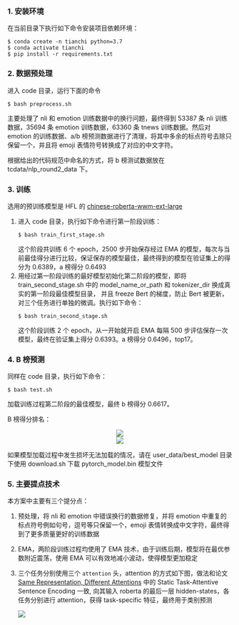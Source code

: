 ### 1. 安装环境
在当前目录下执行如下命令安装项目依赖环境：
```shell
$ conda create -n tianchi python=3.7
$ conda activate tianchi
$ pip install -r requirements.txt
```
### 2. 数据预处理
进入 code 目录，运行下面的命令
```shell
$ bash preprocess.sh
```
主要处理了 nli 和 emotion 训练数据中的换行问题，最终得到 53387 条 nli 训练数据，35694 条 emotion 训练数据，63360 条 tnews 训练数据。然后对 emotion 的训练数据、a/b 榜预测数据进行了清理，将其中多余的标点符号去除只保留一个，并且将 emoji 表情符号转换成了对应的中文字符。  

根据给出的代码规范中命名的方式，将 b 榜测试数据放在 tcdata/nlp_round2_data 下。

### 3. 训练
选用的预训练模型是 HFL 的 [chinese-roberta-wwm-ext-large](https://huggingface.co/hfl/chinese-roberta-wwm-ext-large)
1. 进入 code 目录，执行如下命令进行第一阶段训练：
    ```shell
    $ bash train_first_stage.sh
    ```
    这个阶段共训练 6 个 epoch，2500 步开始保存经过 EMA 的模型，每次与当前最佳得分进行比较，保证保存的模型最佳，最终得到的模型在验证集上的得分为 0.6389，a 榜得分 0.6493
2. 用经过第一阶段训练的最好模型初始化第二阶段的模型，即将 train_second_stage.sh 中的 model_name_or_path 和 tokenizer_dir 换成真实的第一阶段最佳模型目录， 并且 freeze Bert 的梯度，防止 Bert 被更新，对三个任务进行单独的微调。执行如下命令：
    ```shell
    $ bash train_second_stage.sh
    ```
   这个阶段训练 2 个 epoch，从一开始就开启 EMA 每隔 500 步评估保存一次模型，最终在验证集上得分 0.6393。a 榜得分 0.6496，top17。
   
### 4. B 榜预测
同样在 code 目录，执行如下命令：
```shell
$ bash test.sh
```
加载训练过程第二阶段的最佳模型，最终 b 榜得分 0.6617。  

B 榜得分排名：
<div align=center>
<img src="https://tva1.sinaimg.cn/large/008eGmZEgy1gmhab7vd6jj312q0u0wp0.jpg"/>
</div>


<div align=center>
<img src="https://tva1.sinaimg.cn/large/008eGmZEgy1gmhckh7d3hj30u00v7teq.jpg"/>
</div>


如果模型加载过程中发生损坏无法加载的情况，请在 user_data/best_model 目录下使用 download.sh 下载 pytorch_model.bin 模型文件

### 5. 主要提点技术
本方案中主要有三个提分点：
1. 预处理，将 nli 和 emotion 中错误换行的数据修复，并将 emotion 中重复的标点符号例如句号，逗号等只保留一个，emoji 表情转换成中文字符，最终得到了更多质量更好的训练数据
2. EMA，两阶段训练过程均使用了 EMA 技术，由于训练后期，模型将在最优参数附近震荡，使用 EMA 可以有效地减小波动，使得模型更加稳定
3. 三个任务分别使用三个 `attention` 头，attention 的方式如下图，做法和论文 [Same Representation, Different Attentions](https://arxiv.org/pdf/1804.08139.pdf) 
   中的 Static Task-Attentive Sentence Encoding 一致, 向其输入 roberta 的最后一层 hidden-states，各任务分别进行 attention，获得 task-specific 特征，最终用于类别预测
   
   ![](https://tva1.sinaimg.cn/large/008eGmZEgy1gmh9hjz9xgj30mu0iejsn.jpg)